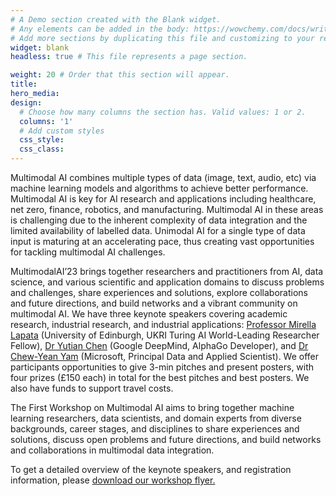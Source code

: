 ```yaml
---
# A Demo section created with the Blank widget.
# Any elements can be added in the body: https://wowchemy.com/docs/writing-markdown-latex/
# Add more sections by duplicating this file and customizing to your requirements.
widget: blank
headless: true # This file represents a page section.

weight: 20 # Order that this section will appear.
title:
hero_media: 
design:
  # Choose how many columns the section has. Valid values: 1 or 2.
  columns: '1'
  # Add custom styles
  css_style:
  css_class:
---
```


Multimodal AI combines multiple types of data (image, text, audio, etc) via machine learning models and algorithms to achieve better performance. Multimodal AI is key for AI research and applications including healthcare, net zero, finance, robotics, and manufacturing. Multimodal AI in these areas is challenging due to the inherent complexity of data integration and the limited availability of labelled data. Unimodal AI for a single type of data input is maturing at an accelerating pace, thus creating vast opportunities for tackling multimodal AI challenges.

MultimodalAI’23 brings together researchers and practitioners from AI, data science, and various scientific and application domains to discuss problems and challenges, share experiences and solutions, explore collaborations and future directions, and build networks and a vibrant community on multimodal AI. We have three keynote speakers covering academic research, industrial research, and industrial applications: [Professor Mirella Lapata](https://homepages.inf.ed.ac.uk/mlap/) (University of Edinburgh, UKRI Turing AI World-Leading Researcher Fellow), [Dr Yutian Chen](https://www.cantab.net/users/yutian.chen/index.html) (Google DeepMind, AlphaGo Developer), and [Dr Chew-Yean Yam](https://www.linkedin.com/in/cyyam/?originalSubdomain=uk) (Microsoft, Principal Data and Applied Scientist). We offer participants opportunities to give 3-min pitches and present posters, with four prizes (£150 each) in total for the best pitches and best posters. We also have funds to support travel costs.

The First Workshop on Multimodal AI aims to bring together machine learning researchers, data scientists, and domain experts from diverse backgrounds, career stages, and disciplines to share experiences and solutions, discuss open problems and future directions, and build networks and collaborations in multimodal data integration.

To get a detailed overview of the keynote speakers, and registration information, please [download our workshop flyer.](/media/icon.png)
